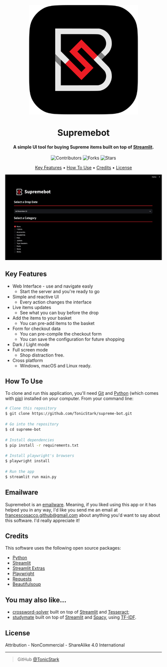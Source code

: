 <div align="center">
  <img src="img/icon.png" alt="Supremebot" width="350">
  <h1>Supremebot</h1>
</div>

<h4 align="center">A simple UI tool for buying Supreme items built on top of <a href="https://streamlit.io/" target="_blank">Streamlit</a>.</h4>

<p align="center">
  <img src="https://img.shields.io/github/contributors/saccofrancesco/supreme-bot?style=for-the-badge" alt="Contributors">
  <img src="https://img.shields.io/github/forks/saccofrancesco/supreme-bot?style=for-the-badge" alt="Forks">
  <img src="https://img.shields.io/github/stars/saccofrancesco/supreme-bot?style=for-the-badge" alt="Stars">
</p>

<p align="center">
  <a href="#key-features">Key Features</a> •
  <a href="#how-to-use">How To Use</a> •
  <a href="#credits">Credits</a> •
  <a href="#license">License</a>
</p>

<div align="center">
  <img src="./img/usage.gif">
</div>

## Key Features
* Web Interface - use and navigate easly
  - Start the server and you're ready to go
* Simple and reactive UI
  - Every action changes the interface
* Live items updates
  - See what you can buy before the drop
* Add the items to your basket
  - You can pre-add items to the basket
* Form for checkout data
  - You can pre-compile the checkout form
  - You can save the configuration for future shopping
* Dark / Light mode
* Full screen mode
  - Shop distraction free.
* Cross platform
  - Windows, macOS and Linux ready.

## How To Use
To clone and run this application, you'll need [Git](https://git-scm.com) and [Python](https://www.python.org/downloads/) (which comes with [pip](https://pip.pypa.io/en/stable/)) installed on your computer. From your command line:

```bash
# Clone this repository
$ git clone https://github.com/TonicStark/supreme-bot.git

# Go into the repository
$ cd supreme-bot

# Install dependencies
$ pip install -r requirements.txt

# Install playwright's browsers
$ playwright install

# Run the app
$ streamlit run main.py
```

## Emailware
Supremebot is an [emailware](https://en.wiktionary.org/wiki/emailware). Meaning, if you liked using this app or it has helped you in any way, I'd like you send me an email at <francescosacco.github@gmail.com> about anything you'd want to say about this software. I'd really appreciate it!

## Credits
This software uses the following open source packages:
- [Python](https://www.python.org/)
- [Streamlit](https://streamlit.io/)
- [Streamlit Extras](https://extras.streamlit.app/)
- [Playwright](https://playwright.dev/python/)
- [Requests](https://requests.readthedocs.io/en/latest/)
- [Beautifulsoup](https://www.crummy.com/software/BeautifulSoup/bs4/doc/)

## You may also like...
- [crossword-solver](https://github.com/TonicStark/crosswords-solver) built on top of [Streamlit](https://streamlit.io/) and [Tesseract](https://github.com/tesseract-ocr/tesseract);
- [studymate](https://github.com/TonicStark/studymate) built on top of [Streamlit](https://streamlit.io/) and [Spacy](https://spacy.io/), using [TF-IDF](https://en.wikipedia.org/wiki/Tf%E2%80%93idf).

## License
Attribution - NonCommercial - ShareAlike 4.0 International

---
> GitHub [@TonicStark](https://github.com/TonicStark)